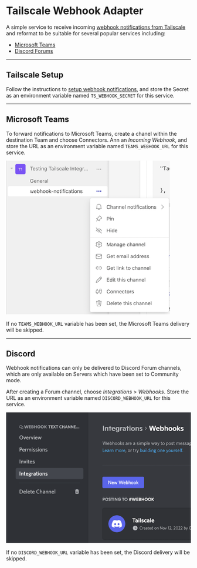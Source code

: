 # Tailscale Webhook Adapter

A simple service to receive incoming [webhook notifications from Tailscale](https://tailscale.com/kb/1213/webhooks/)
and reformat to be suitable for several popular services including:
- [Microsoft Teams](https://www.microsoft.com/en-us/microsoft-teams/group-chat-software)
- [Discord Forums](https://discord.com/)

----

## Tailscale Setup
Follow the instructions to [setup webhook notifications](https://tailscale.com/kb/1213/webhooks/),
and store the Secret as an environment variable named `TS_WEBHOOK_SECRET` for this service.

----

## Microsoft Teams
To forward notifications to Microsoft Teams, create a chanel within the destination
Team and choose Connectors. Ann an *Incoming Webhook*, and store the URL as an
environment variable named `TEAMS_WEBHOOK_URL` for this service.

![Teams Webhook configuration](images/Teams.png)

If no `TEAMS_WEBHOOK_URL` variable has been set, the Microsoft Teams delivery will be skipped.

----

## Discord
Webhook notifications can only be delivered to Discord Forum channels, which are only
available on Servers which have been set to Community mode.

After creating a Forum channel, choose *Integrations* > *Webhooks*. Store the URL
as an environment variable named `DISCORD_WEBHOOK_URL` for this service.

![Discord Webhook integration](images/Discord.png)

If no `DISCORD_WEBHOOK_URL` variable has been set, the Discord delivery will be skipped.
